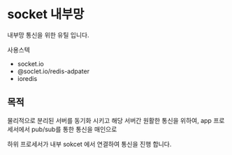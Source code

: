 
# socket 내부망

내부망 통신을 위한 유틸 입니다.


사용스텍

- socket.io
- @soclet.io/redis-adpater
- ioredis



## 목적
물리적으로 분리된 서버를 동기화 시키고
해당 서버간 원활한 통신을 위하여,
app 프로세서에서 pub/sub를 통한 통신을 매인으로

하위 프로세서가 내부 sokcet 에서 연결하여 통신을 진행 합니다.
